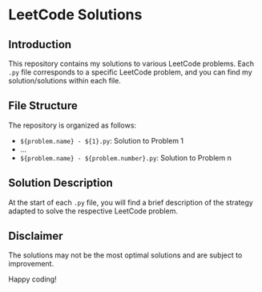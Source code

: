 # LeetCode Solutions

## Introduction

This repository contains my solutions to various LeetCode problems. Each `.py` file corresponds to a specific LeetCode problem, and you can find my solution/solutions within each file.

## File Structure

The repository is organized as follows:

- `${problem.name} - ${1}.py`: Solution to Problem 1
- ...
- `${problem.name} - ${problem.number}.py`: Solution to Problem n

## Solution Description

At the start of each `.py` file, you will find a brief description of the strategy adapted to solve the respective LeetCode problem.


## Disclaimer

The solutions may not be the most optimal solutions and are subject to improvement.

Happy coding!

